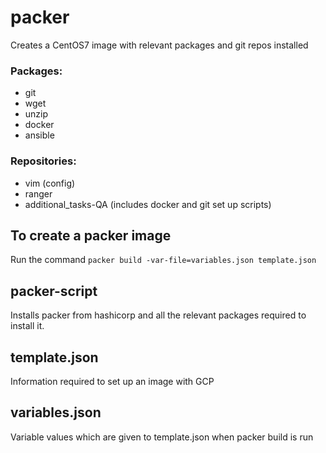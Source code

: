 # packer
Creates a CentOS7 image with relevant packages and git repos installed  
### Packages:  
- git
- wget
- unzip
- docker
- ansible
### Repositories:
- vim (config)
- ranger
- additional_tasks-QA (includes docker and git set up scripts)

## To create a packer image
Run the command `packer build -var-file=variables.json template.json`

## packer-script
Installs packer from hashicorp and all the relevant packages required to install it.

## template.json
Information required to set up an image with GCP

## variables.json
Variable values which are given to template.json when packer build is run

